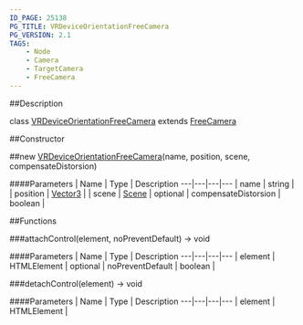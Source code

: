 ```yaml
---
ID_PAGE: 25138
PG_TITLE: VRDeviceOrientationFreeCamera
PG_VERSION: 2.1
TAGS:
    - Node
    - Camera
    - TargetCamera
    - FreeCamera
---
```

##Description

class [VRDeviceOrientationFreeCamera](/classes/2.2-alpha/VRDeviceOrientationFreeCamera) extends [FreeCamera](/classes/2.2-alpha/FreeCamera)



##Constructor

##new [VRDeviceOrientationFreeCamera](/classes/2.2-alpha/VRDeviceOrientationFreeCamera)(name, position, scene, compensateDistorsion)



####Parameters
 | Name | Type | Description
---|---|---|---
 | name | string | 
 | position | [Vector3](/classes/2.2-alpha/Vector3) | 
 | scene | [Scene](/classes/2.2-alpha/Scene) | 
optional | compensateDistorsion | boolean | 

##Functions

###attachControl(element, noPreventDefault) &rarr; void



####Parameters
 | Name | Type | Description
---|---|---|---
 | element | HTMLElement | 
optional | noPreventDefault | boolean | 

###detachControl(element) &rarr; void



####Parameters
 | Name | Type | Description
---|---|---|---
 | element | HTMLElement | 

